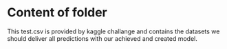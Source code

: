 # Content of folder

This test.csv is provided by kaggle challange and contains the datasets we should deliver all predictions with our achieved and created model.